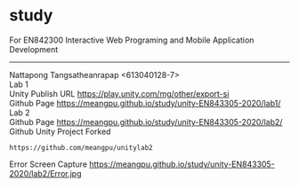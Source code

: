 # study
For EN842300 Interactive Web Programing
and Mobile Application Development
****************************
Nattapong Tangsatheanrapap <613040128-7>  
Lab 1  
Unity Publish URL <https://play.unity.com/mg/other/export-si>  
Github Page <https://meangpu.github.io/study/unity-EN843305-2020/lab1/>  
Lab 2   
Github Page <https://meangpu.github.io/study/unity-EN843305-2020/lab2/>  
Github Unity Project Forked  
```  
https://github.com/meangpu/unitylab2
```
Error Screen Capture <https://meangpu.github.io/study/unity-EN843305-2020/lab2/Error.jpg>

